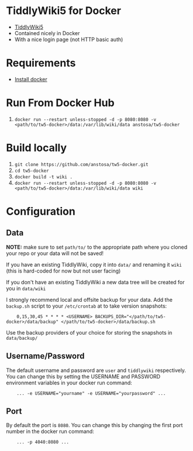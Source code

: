 # TiddlyWiki5 for Docker

* [TiddlyWiki5](http://tiddlywiki.com)
* Contained nicely in Docker
* With a nice login page (not HTTP basic auth)

# Requirements

* [Install docker](https://docs.docker.com/engine/installation/linux/docker-ce/ubuntu/)

# Run From Docker Hub

1. `docker run --restart unless-stopped -d -p 8080:8080 -v <path/to/tw5-docker>/data:/var/lib/wiki/data anstosa/tw5-docker`

# Build locally

1. `git clone https://github.com/anstosa/tw5-docker.git`
2. `cd tw5-docker`
3. `docker build -t wiki .`
4. `docker run --restart unless-stopped -d -p 8080:8080 -v <path/to/tw5-docker>/data:/var/lib/wiki/data wiki`

# Configuration

## Data

**NOTE:** make sure to set `path/to/` to the appropriate path where you cloned your repo or your data will not be saved!

If you have an existing TiddlyWiki, copy it into `data/` and renaming it `wiki` (this is hard-coded for now but not user facing)

If you don't have an existing TiddlyWiki a new data tree will be created for you in `data/wiki`

I strongly recommend local and offsite backup for your data. Add the `backup.sh` script to your `/etc/crontab` at to take version snapshots:
```
    0,15,30,45 * * * * <USERNAME> BACKUPS_DIR="</path/to/tw5-docker>/data/backup" </path/to/tw5-docker>/data/backup.sh
```

Use the backup providers of your choice for storing the snapshots in `data/backup/`

## Username/Password

The default username and password are `user` and `tiddlywiki` respectively.
You can change this by setting the USERNAME and PASSWORD environment variables in your docker run command:
```
    ... -e USERNAME="yourname" -e USERNAME="yourpassword" ...
```

## Port

By default the port is `8080`.
You can change this by changing the first port number in the docker run command:
```
    ... -p 4040:8080 ...
```
